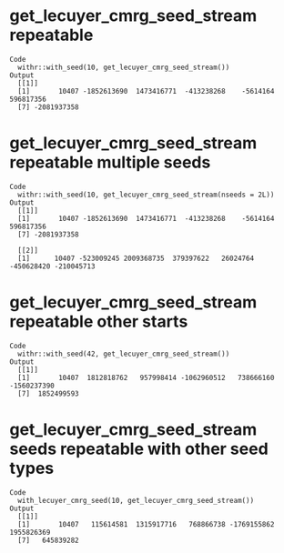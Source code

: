 # get_lecuyer_cmrg_seed_stream repeatable

    Code
      withr::with_seed(10, get_lecuyer_cmrg_seed_stream())
    Output
      [[1]]
      [1]       10407 -1852613690  1473416771  -413238268    -5614164   596817356
      [7] -2081937358
      

# get_lecuyer_cmrg_seed_stream repeatable multiple seeds

    Code
      withr::with_seed(10, get_lecuyer_cmrg_seed_stream(nseeds = 2L))
    Output
      [[1]]
      [1]       10407 -1852613690  1473416771  -413238268    -5614164   596817356
      [7] -2081937358
      
      [[2]]
      [1]      10407 -523009245 2009368735  379397622   26024764 -450628420 -210045713
      

# get_lecuyer_cmrg_seed_stream repeatable other starts

    Code
      withr::with_seed(42, get_lecuyer_cmrg_seed_stream())
    Output
      [[1]]
      [1]       10407  1812818762   957998414 -1062960512   738666160 -1560237390
      [7]  1852499593
      

# get_lecuyer_cmrg_seed_stream seeds repeatable with other seed types

    Code
      with_lecuyer_cmrg_seed(10, get_lecuyer_cmrg_seed_stream())
    Output
      [[1]]
      [1]       10407   115614581  1315917716   768866738 -1769155862  1955826369
      [7]   645839282
      

